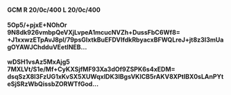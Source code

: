 #### GCM R 20/0c/400 L 20/0c/400
**5Op5/+pjxE+NOhOr**<br/>**9N8dk926vmbpQeVXjLvpeA1mcucNVZh+DussFbC6Wf8=**<br/>**+J1xxwzETpAvJ8pl/79psGIxtkBuEFDVIfdkRbyacxBFWQLreJ+jt8z3I3mUagOYAWJChdduVEetlNEB...**<br/><br/>
**wDSH1vsAz5MxAjg5**<br/>**7MXLVt/S1e/Mf+CyKXSjfMF93Xa3dOf9ZSPK6s4xEDM=**<br/>**dsqSzX8l3FzUG1xKvSX5XUWqxIDK3lBgsVKlCB5rAKV8XPtlBX0sLAnPYteSjSRzWbQissbZORWTfGod...**